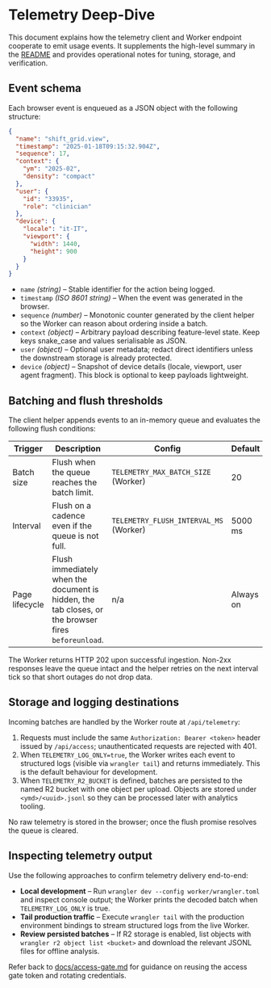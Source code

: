 # Telemetry Deep-Dive

This document explains how the telemetry client and Worker endpoint cooperate to
emit usage events. It supplements the high-level summary in the
[README](../README.md#telemetry) and provides operational notes for tuning,
storage, and verification.

## Event schema

Each browser event is enqueued as a JSON object with the following structure:

```json
{
  "name": "shift_grid.view",
  "timestamp": "2025-01-18T09:15:32.904Z",
  "sequence": 17,
  "context": {
    "ym": "2025-02",
    "density": "compact"
  },
  "user": {
    "id": "33935",
    "role": "clinician"
  },
  "device": {
    "locale": "it-IT",
    "viewport": {
      "width": 1440,
      "height": 900
    }
  }
}
```

- `name` *(string)* – Stable identifier for the action being logged.
- `timestamp` *(ISO 8601 string)* – When the event was generated in the browser.
- `sequence` *(number)* – Monotonic counter generated by the client helper so the
  Worker can reason about ordering inside a batch.
- `context` *(object)* – Arbitrary payload describing feature-level state. Keep
  keys snake_case and values serialisable as JSON.
- `user` *(object)* – Optional user metadata; redact direct identifiers unless
  the downstream storage is already protected.
- `device` *(object)* – Snapshot of device details (locale, viewport, user agent
  fragment). This block is optional to keep payloads lightweight.

## Batching and flush thresholds

The client helper appends events to an in-memory queue and evaluates the
following flush conditions:

| Trigger | Description | Config | Default |
| --- | --- | --- | --- |
| Batch size | Flush when the queue reaches the batch limit. | `TELEMETRY_MAX_BATCH_SIZE` (Worker) | 20 |
| Interval | Flush on a cadence even if the queue is not full. | `TELEMETRY_FLUSH_INTERVAL_MS` (Worker) | 5000 ms |
| Page lifecycle | Flush immediately when the document is hidden, the tab closes, or the browser fires `beforeunload`. | n/a | Always on |

The Worker returns HTTP 202 upon successful ingestion. Non-2xx responses leave
the queue intact and the helper retries on the next interval tick so that short
outages do not drop data.

## Storage and logging destinations

Incoming batches are handled by the Worker route at `/api/telemetry`:

1. Requests must include the same `Authorization: Bearer <token>` header issued
   by `/api/access`; unauthenticated requests are rejected with 401.
2. When `TELEMETRY_LOG_ONLY=true`, the Worker writes each event to structured
   logs (visible via `wrangler tail`) and returns immediately. This is the
   default behaviour for development.
3. When `TELEMETRY_R2_BUCKET` is defined, batches are persisted to the named R2
   bucket with one object per upload. Objects are stored under
   `<ymd>/<uuid>.jsonl` so they can be processed later with analytics tooling.

No raw telemetry is stored in the browser; once the flush promise resolves the
queue is cleared.

## Inspecting telemetry output

Use the following approaches to confirm telemetry delivery end-to-end:

- **Local development** – Run `wrangler dev --config worker/wrangler.toml` and
  inspect console output; the Worker prints the decoded batch when
  `TELEMETRY_LOG_ONLY` is true.
- **Tail production traffic** – Execute `wrangler tail` with the production
  environment bindings to stream structured logs from the live Worker.
- **Review persisted batches** – If R2 storage is enabled, list objects with
  `wrangler r2 object list <bucket>` and download the relevant JSONL files for
  offline analysis.

Refer back to [docs/access-gate.md](access-gate.md#telemetry-and-token-reuse)
for guidance on reusing the access gate token and rotating credentials.
